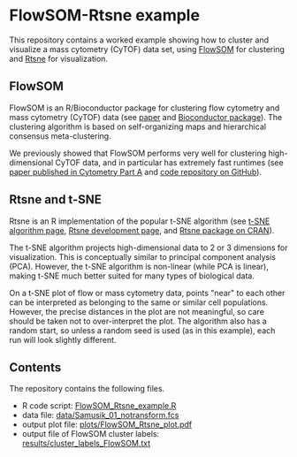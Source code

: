# FlowSOM-Rtsne example

This repository contains a worked example showing how to cluster and visualize a mass cytometry (CyTOF) data set, using [FlowSOM](http://bioconductor.org/packages/release/bioc/html/FlowSOM.html) for clustering and [Rtsne](https://github.com/jkrijthe/Rtsne) for visualization.


## FlowSOM

FlowSOM is an R/Bioconductor package for clustering flow cytometry and mass cytometry (CyTOF) data (see [paper](http://www.ncbi.nlm.nih.gov/pubmed/25573116) and [Bioconductor package](http://bioconductor.org/packages/release/bioc/html/FlowSOM.html)). The clustering algorithm is based on self-organizing maps and hierarchical consensus meta-clustering.

We previously showed that FlowSOM performs very well for clustering high-dimensional CyTOF data, and in particular has extremely fast runtimes (see [paper published in Cytometry Part A](http://onlinelibrary.wiley.com/doi/10.1002/cyto.a.23030/full) and [code repository on GitHub](https://github.com/lmweber/cytometry-clustering-comparison)).


## Rtsne and t-SNE

Rtsne is an R implementation of the popular t-SNE algorithm (see [t-SNE algorithm page](https://lvdmaaten.github.io/tsne/), [Rtsne development page](https://github.com/jkrijthe/Rtsne), and [Rtsne package on CRAN](https://cran.r-project.org/web/packages/Rtsne/index.html)).

The t-SNE algorithm projects high-dimensional data to 2 or 3 dimensions for visualization. This is conceptually similar to principal component analysis (PCA). However, the t-SNE algorithm is non-linear (while PCA is linear), making t-SNE much better suited for many types of biological data.

On a t-SNE plot of flow or mass cytometry data, points "near" to each other can be interpreted as belonging to the same or similar cell populations. However, the precise distances in the plot are not meaningful, so care should be taken not to over-interpret the plot. The algorithm also has a random start, so unless a random seed is used (as in this example), each run will look slightly different.


## Contents

The repository contains the following files.

- R code script: [FlowSOM_Rtsne_example.R](FlowSOM_Rtsne_example.R)
- data file: [data/Samusik_01_notransform.fcs](data/Samusik_01_notransform.fcs)
- output plot file: [plots/FlowSOM_Rtsne_plot.pdf](plots/FlowSOM_Rtsne_plot.pdf)
- output file of FlowSOM cluster labels: [results/cluster_labels_FlowSOM.txt](results/cluster_labels_FlowSOM.txt)



